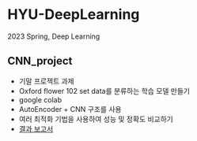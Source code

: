 # HYU-DeepLearning
2023 Spring, Deep Learning

## CNN_project
- 기말 프로젝트 과제
- Oxford flower 102 set data를 분류하는 학습 모델 만들기
- google colab
- AutoEncoder + CNN 구조를 사용
- 여러 최적화 기법을 사용하여 성능 및 정확도 비교하기
- <a href="https://beaded-spruce-004.notion.site/AutoEncoder-with-CNN-04fe266c2a484df199501768e4b23ac0?pvs=4">결과 보고서</a>
